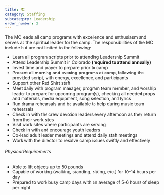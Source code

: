 ```yaml
---
title: MC
category: Staffing
subcategory: Leadership
order_number: 2
---
```

The MC leads all camp programs with excellence and enthusiasm and serves as the spiritual leader for the camp. The responsibilities of the MC include but are not limited to the following:

* Learn all program scripts prior to attending Leadership Summit
* Attend Leadership Summit in Colorado **(required to attend annually)**
* Invest time and prayer to prepare prior to camp
* Present all morning and evening programs at camp, following the provided script, with energy, excellence, and participants
* Support other Red Shirt staff
* Meet daily with program manager, program team member, and worship leader to prepare for upcoming program(s), checking all needed props and materials, media equipment, song selection, and lyrics
* Run drama rehearsals and be available to help during music team rehearsals
* Check in with the crew devotion leaders every afternoon as they return from their work sites
* Visit work sites where participants are serving
* Check in with and encourage youth leaders
* Co-lead adult leader meetings and attend daily staff meetings
* Work with the director to resolve camp issues swiftly and effectively

###### Physical Requirements

* Able to lift objects up to 50 pounds
* Capable of working (walking, standing, sitting, etc.) for 10-14 hours per day
* Prepared to work busy camp days with an average of 5-6 hours of sleep per night&nbsp;